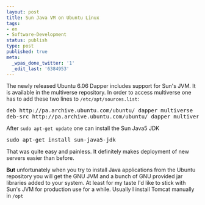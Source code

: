 ```yaml
---
layout: post
title: Sun Java VM on Ubuntu Linux
tags:
- en
- Software-Development
status: publish
type: post
published: true
meta:
  _wpas_done_twitter: '1'
  _edit_last: '6384953'
---
```

<p>The newly released Ubuntu 6.06 Dapper includes support for Sun's JVM. It is available in the multiverse repository. In order to access multiverse one has to add these two lines to <code>/etc/apt/sources.list</code>:</p>

<p><pre class="codeSample">deb http://pa.archive.ubuntu.com/ubuntu/ dapper multiverse
deb-src http://pa.archive.ubuntu.com/ubuntu/ dapper multiverse</pre></p>

<p>After <code>sudo apt-get update</code> one can install the Sun Java5 JDK</p>

<p><pre class="codeSample">sudo apt-get install sun-java5-jdk</pre></p>

<p>That was quite easy and painless. It definitely makes deployment of new servers easier than before.</p>

<p><strong>But</strong> unfortunately when you try to install Java applications from the Ubuntu repository you will get the GNU JVM and a bunch of GNU provided jar libraries added to your system. At least for my taste I'd like to stick with Sun's JVM for production use for a while. Usually I install Tomcat manually in <code>/opt</code></p>

